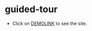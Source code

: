 # guided-tour
- Click on [DEMOLINK](https://vladislav-burhovetskiy.github.io/guided-tour/) to see the site.
